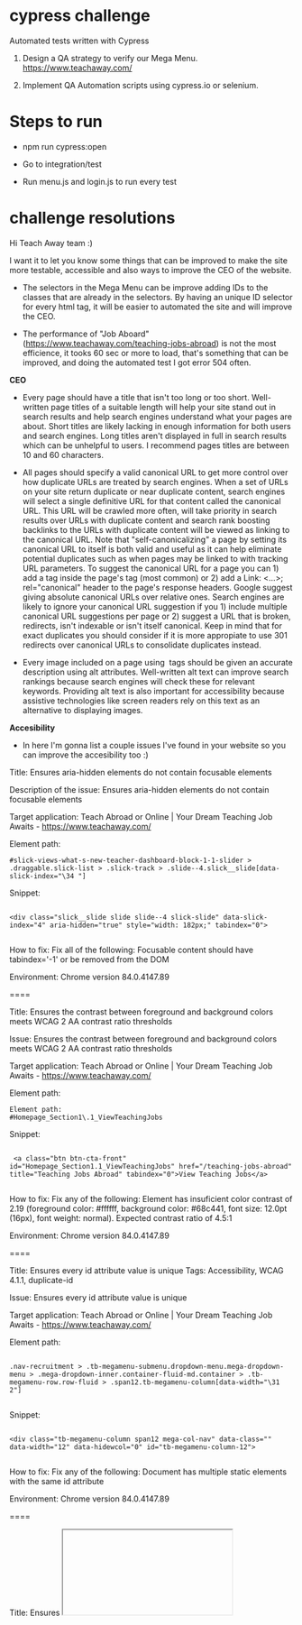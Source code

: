 # cypress challenge
Automated tests written with Cypress 

1. Design a QA strategy to verify our Mega Menu.
https://www.teachaway.com/

2. Implement QA Automation scripts using cypress.io or selenium.

# Steps to run 

- npm run cypress:open

- Go to integration/test

- Run menu.js and login.js to run every test


# challenge resolutions


Hi Teach Away team :)

I want it to let you know some things that can be improved to make the site more testable, accessible and also ways to improve the CEO of the website.

- The selectors in the Mega Menu can be improve adding IDs to the classes that are already in the selectors. By having an unique ID selector for every html tag, it will be easier to automated the site and will improve the CEO.

- The performance of "Job Aboard" (https://www.teachaway.com/teaching-jobs-abroad) is not the most efficience, it tooks 60 sec or more to load, that's something that can be improved, and doing the automated test I got error 504 often.

**CEO**
- Every page should have a title that isn't too long or too short. Well-written page titles of a suitable length will help your site stand out in search results and help search engines understand what your pages are about. Short titles are likely lacking in enough information for both users and search engines. Long titles aren't displayed in full in search results which can be unhelpful to users. I recommend pages titles are between 10 and 60 characters.

- All pages should specify a valid canonical URL to get more control over how duplicate URLs are treated by search engines. When a set of URLs on your site return duplicate or near duplicate content, search engines will select a single definitive URL for that content called the canonical URL. This URL will be crawled more often, will take priority in search results over URLs with duplicate content and search rank boosting backlinks to the URLs with duplicate content will be viewed as linking to the canonical URL. Note that "self-canonicalizing" a page by setting its canonical URL to itself is both valid and useful as it can help eliminate potential duplicates such as when pages may be linked to with tracking URL parameters. To suggest the canonical URL for a page you can 1) add a <link rel="canonical" href="..."> tag inside the page's <head> tag (most common) or 2) add a Link: <...>; rel="canonical" header to the page's response headers. Google suggest giving absolute canonical URLs over relative ones. Search engines are likely to ignore your canonical URL suggestion if you 1) include multiple canonical URL suggestions per page or 2) suggest a URL that is broken, redirects, isn't indexable or isn't itself canonical. Keep in mind that for exact duplicates you should consider if it is more appropiate to use 301 redirects over canonical URLs to consolidate duplicates instead.
  
- Every image included on a page using <img> tags should be given an accurate description using alt attributes. Well-written alt text can improve search rankings because search engines will check these for relevant keywords. Providing alt text is also important for accessibility because assistive technologies like screen readers rely on this text as an alternative to displaying images. 


**Accesibility**
- In here I'm gonna list a couple issues I've found in your website so you can improve the accesibility too :)


Title: Ensures aria-hidden elements do not contain focusable elements

Description of the issue: Ensures aria-hidden elements do not contain focusable elements

Target application: Teach Abroad or Online | Your Dream Teaching Job Awaits - https://www.teachaway.com/

Element path: 

```
#slick-views-what-s-new-teacher-dashboard-block-1-1-slider > .draggable.slick-list > .slick-track > .slide--4.slick__slide[data-slick-index="\34 "]

```

Snippet:

```

<div class="slick__slide slide slide--4 slick-slide" data-slick-index="4" aria-hidden="true" style="width: 182px;" tabindex="0">


```

How to fix: 
Fix all of the following:
  Focusable content should have tabindex='-1' or be removed from the DOM

Environment: Chrome version 84.0.4147.89



====

Title: Ensures the contrast between foreground and background colors meets WCAG 2 AA contrast ratio thresholds 

Issue: Ensures the contrast between foreground and background colors meets WCAG 2 AA contrast ratio thresholds 

Target application: Teach Abroad or Online | Your Dream Teaching Job Awaits - https://www.teachaway.com/

Element path: 

```
Element path: 
#Homepage_Section1\.1_ViewTeachingJobs

```

Snippet: 

```

 <a class="btn btn-cta-front" id="Homepage_Section1.1_ViewTeachingJobs" href="/teaching-jobs-abroad" title="Teaching Jobs Abroad" tabindex="0">View Teaching Jobs</a>


```

How to fix: 
Fix any of the following:
  Element has insuficient color contrast of 2.19 (foreground color: #ffffff, background color: #68c441, font size: 12.0pt (16px), font weight: normal). Expected contrast ratio of 4.5:1

Environment: Chrome version 84.0.4147.89

====

Title: Ensures every id attribute value is unique 
Tags: Accessibility, WCAG 4.1.1, duplicate-id

Issue: Ensures every id attribute value is unique 

Target application: Teach Abroad or Online | Your Dream Teaching Job Awaits - https://www.teachaway.com/

Element path: 

```

.nav-recruitment > .tb-megamenu-submenu.dropdown-menu.mega-dropdown-menu > .mega-dropdown-inner.container-fluid-md.container > .tb-megamenu-row.row-fluid > .span12.tb-megamenu-column[data-width="\31 2"]


```

Snippet:

```

<div class="tb-megamenu-column span12 mega-col-nav" data-class="" data-width="12" data-hidewcol="0" id="tb-megamenu-column-12">


```

How to fix: 
Fix any of the following:
  Document has multiple static elements with the same id attribute

Environment: Chrome version 84.0.4147.89

====

Title: Ensures <iframe> and <frame> elements contain a non-empty title attribute (.ub-emb-iframe)

Issue: Ensures <iframe> and <frame> elements contain a non-empty title attribute 

Target application: Teach Abroad or Online | Your Dream Teaching Job Awaits - https://www.teachaway.com/

Element path:

```

.ub-emb-iframe-wrapper.ub-emb-visible > .ub-emb-iframe

```

Snippet: 

```

<iframe class="ub-emb-iframe" src="//1f20e04c15dd469d9594a2fa31cd66c7.pages.ubembed.com/4c183535-ae29-47f8-adea-a1ddd1fc6bb8/a.html?closedAt=0" style="width: 100% !important; height: 69px !important;"></iframe>


```

How to fix: 
Fix any of the following:
  aria-label attribute does not exist or is empty
  aria-labelledby attribute does not exist, references elements that do not exist or references elements that are empty
  Element has no title attribute or the title attribute is empty
  Element's default semantics were not overridden with role="presentation"
  Element's default semantics were not overridden with role="none"

Environment: Chrome version 84.0.4147.89

====

# Final words

Well, that's it!

I hope this information and the automated tests are useful to improve the website,


Thank you so much for your patience, 


Regards,


Johanna



